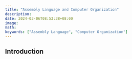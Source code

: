 ```yaml
---
title: "Assembly Language and Computer Organization"
description: 
date: 2024-03-06T08:53:38+08:00
image: 
math: 
keywords: ["Assembly Language", "Computer Organization"]
---
```


## Introduction